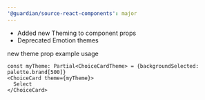 ```yaml
---
'@guardian/source-react-components': major
---
```


- Added new Theming to component props
- Deprecated Emotion themes

new theme prop example usage

```tsx
const myTheme: Partial<ChoiceCardTheme> = {backgroundSelected: palette.brand[500]}
<ChoiceCard theme={myTheme}>
  Select
</ChoiceCard>
```
